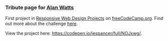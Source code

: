 ### Tribute page for [Alan Watts](https://de.wikipedia.org/wiki/Alan_Watts)

First project in [Responsive Web Design Projects](https://learn.freecodecamp.org/responsive-web-design/responsive-web-design-projects) on [freeCodeCamp.org](https://www.freecodecamp.org/). Find out more about the challenge [here](https://learn.freecodecamp.org/responsive-web-design/responsive-web-design-projects/build-a-tribute-page).

View the project here: https://codepen.io/jespancer/full/NOJxwg/.
